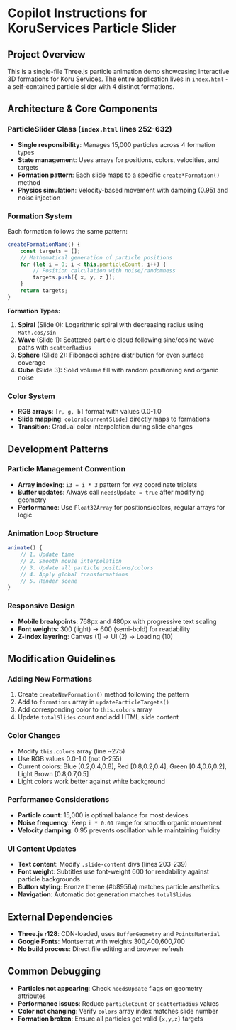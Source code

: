 # Copilot Instructions for KoruServices Particle Slider

## Project Overview
This is a single-file Three.js particle animation demo showcasing interactive 3D formations for Koru Services. The entire application lives in `index.html` - a self-contained particle slider with 4 distinct formations.

## Architecture & Core Components

### ParticleSlider Class (`index.html` lines 252-632)
- **Single responsibility**: Manages 15,000 particles across 4 formation types
- **State management**: Uses arrays for positions, colors, velocities, and targets
- **Formation pattern**: Each slide maps to a specific `create*Formation()` method
- **Physics simulation**: Velocity-based movement with damping (0.95) and noise injection

### Formation System
Each formation follows the same pattern:
```javascript
createFormationName() {
    const targets = [];
    // Mathematical generation of particle positions
    for (let i = 0; i < this.particleCount; i++) {
        // Position calculation with noise/randomness
        targets.push({ x, y, z });
    }
    return targets;
}
```

**Formation Types:**
1. **Spiral** (Slide 0): Logarithmic spiral with decreasing radius using `Math.cos/sin`
2. **Wave** (Slide 1): Scattered particle cloud following sine/cosine wave paths with `scatterRadius` 
3. **Sphere** (Slide 2): Fibonacci sphere distribution for even surface coverage
4. **Cube** (Slide 3): Solid volume fill with random positioning and organic noise

### Color System
- **RGB arrays**: `[r, g, b]` format with values 0.0-1.0
- **Slide mapping**: `colors[currentSlide]` directly maps to formations
- **Transition**: Gradual color interpolation during slide changes

## Development Patterns

### Particle Management Convention
- **Array indexing**: `i3 = i * 3` pattern for xyz coordinate triplets
- **Buffer updates**: Always call `needsUpdate = true` after modifying geometry
- **Performance**: Use `Float32Array` for positions/colors, regular arrays for logic

### Animation Loop Structure
```javascript
animate() {
    // 1. Update time
    // 2. Smooth mouse interpolation
    // 3. Update all particle positions/colors
    // 4. Apply global transformations
    // 5. Render scene
}
```

### Responsive Design
- **Mobile breakpoints**: 768px and 480px with progressive text scaling
- **Font weights**: 300 (light) → 600 (semi-bold) for readability
- **Z-index layering**: Canvas (1) → UI (2) → Loading (10)

## Modification Guidelines

### Adding New Formations
1. Create `createNewFormation()` method following the pattern
2. Add to `formations` array in `updateParticleTargets()`
3. Add corresponding color to `this.colors` array
4. Update `totalSlides` count and add HTML slide content

### Color Changes
- Modify `this.colors` array (line ~275)
- Use RGB values 0.0-1.0 (not 0-255)
- Current colors: Blue [0.2,0.4,0.8], Red [0.8,0.2,0.4], Green [0.4,0.6,0.2], Light Brown [0.8,0.7,0.5]
- Light colors work better against white background

### Performance Considerations
- **Particle count**: 15,000 is optimal balance for most devices
- **Noise frequency**: Keep `i * 0.01` range for smooth organic movement
- **Velocity damping**: 0.95 prevents oscillation while maintaining fluidity

### UI Content Updates
- **Text content**: Modify `.slide-content` divs (lines 203-239)
- **Font weight**: Subtitles use font-weight 600 for readability against particle backgrounds
- **Button styling**: Bronze theme (#b8956a) matches particle aesthetics
- **Navigation**: Automatic dot generation matches `totalSlides`

## External Dependencies
- **Three.js r128**: CDN-loaded, uses `BufferGeometry` and `PointsMaterial`
- **Google Fonts**: Montserrat with weights 300,400,600,700
- **No build process**: Direct file editing and browser refresh

## Common Debugging
- **Particles not appearing**: Check `needsUpdate` flags on geometry attributes
- **Performance issues**: Reduce `particleCount` or `scatterRadius` values
- **Color not changing**: Verify `colors` array index matches slide number
- **Formation broken**: Ensure all particles get valid `{x,y,z}` targets
